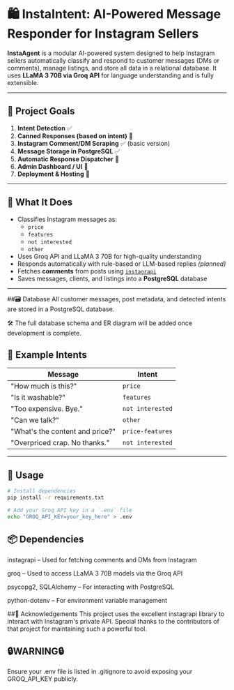 # 🛍️ InstaIntent: AI-Powered Message Responder for Instagram Sellers

**InstaAgent** is a modular AI-powered system designed to help Instagram sellers automatically classify and respond to customer messages (DMs or comments), manage listings, and store all data in a relational database. It uses **LLaMA 3 70B via Groq API** for language understanding and is fully extensible.

---

## 🔧 Project Goals

1. **Intent Detection** ✅
2. **Canned Responses (based on intent)** 🔄
3. **Instagram Comment/DM Scraping** ✅ (basic version)
4. **Message Storage in PostgreSQL** ✅
5. **Automatic Response Dispatcher** 🔲
6. **Admin Dashboard / UI** 🔲
7. **Deployment & Hosting** 🔲

---

## 🤖 What It Does

- Classifies Instagram messages as:
  - `price`
  - `features`
  - `not interested`
  - `other`
- Uses Groq API and LLaMA 3 70B for high-quality understanding
- Responds automatically with rule-based or LLM-based replies *(planned)*
- Fetches **comments** from posts using [`instagrapi`](https://github.com/adw0rd/instagrapi)
- Saves messages, clients, and listings into a **PostgreSQL** database

---

##🗃️ Database
All customer messages, post metadata, and detected intents are stored in a PostgreSQL database.

🛠️ The full database schema and ER diagram will be added once development is complete.

## 🧠 Example Intents

| Message | Intent |
|--------|--------|
| "How much is this?" | `price` |
| "Is it washable?" | `features` |
| "Too expensive. Bye." | `not interested` |
| "Can we talk?" | `other` |
| "What's the content and price?" | `price-features` |
| "Overpriced crap. No thanks." | `not interested` |

---

## 🚀 Usage

```bash
# Install dependencies
pip install -r requirements.txt

# Add your Groq API key in a `.env` file
echo "GROQ_API_KEY=your_key_here" > .env
```

## 📦 Dependencies
instagrapi – Used for fetching comments and DMs from Instagram

groq – Used to access LLaMA 3 70B models via the Groq API

psycopg2, SQLAlchemy – For interacting with PostgreSQL

python-dotenv – For environment variable management

##🙌 Acknowledgements
This project uses the excellent instagrapi library to interact with Instagram's private API.
Special thanks to the contributors of that project for maintaining such a powerful tool.

## 🔒WARNING🔒

Ensure your .env file is listed in .gitignore to avoid exposing your GROQ_API_KEY publicly.
